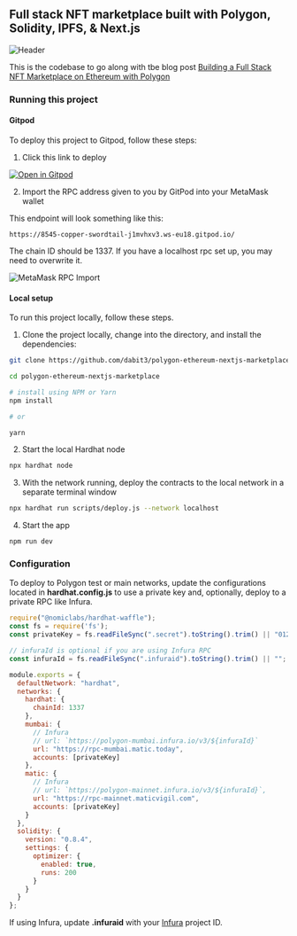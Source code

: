 ## Full stack NFT marketplace built with Polygon, Solidity, IPFS, & Next.js

![Header](https://dev-to-uploads.s3.amazonaws.com/uploads/articles/pfofv47dooojerkmfgr4.png)

This is the codebase to go along with tbe blog post [Building a Full Stack NFT Marketplace on Ethereum with Polygon](https://dev.to/dabit3/building-scalable-full-stack-apps-on-ethereum-with-polygon-2cfb)

### Running this project

#### Gitpod

To deploy this project to Gitpod, follow these steps:

1. Click this link to deploy

[![Open in Gitpod](https://gitpod.io/button/open-in-gitpod.svg)](https://gitpod.io/#github.com/SCHUEORG/SoulNFT)

2. Import the RPC address given to you by GitPod into your MetaMask wallet

This endpoint will look something like this:

```
https://8545-copper-swordtail-j1mvhxv3.ws-eu18.gitpod.io/
```

The chain ID should be 1337. If you have a localhost rpc set up, you may need to overwrite it.

![MetaMask RPC Import](wallet.png)

#### Local setup

To run this project locally, follow these steps.

1. Clone the project locally, change into the directory, and install the dependencies:

```sh
git clone https://github.com/dabit3/polygon-ethereum-nextjs-marketplace.git

cd polygon-ethereum-nextjs-marketplace

# install using NPM or Yarn
npm install

# or

yarn
```

2. Start the local Hardhat node

```sh
npx hardhat node
```

3. With the network running, deploy the contracts to the local network in a separate terminal window

```sh
npx hardhat run scripts/deploy.js --network localhost
```

4. Start the app

```
npm run dev
```

### Configuration

To deploy to Polygon test or main networks, update the configurations located in __hardhat.config.js__ to use a private key and, optionally, deploy to a private RPC like Infura.

```javascript
require("@nomiclabs/hardhat-waffle");
const fs = require('fs');
const privateKey = fs.readFileSync(".secret").toString().trim() || "01234567890123456789";

// infuraId is optional if you are using Infura RPC
const infuraId = fs.readFileSync(".infuraid").toString().trim() || "";

module.exports = {
  defaultNetwork: "hardhat",
  networks: {
    hardhat: {
      chainId: 1337
    },
    mumbai: {
      // Infura
      // url: `https://polygon-mumbai.infura.io/v3/${infuraId}`
      url: "https://rpc-mumbai.matic.today",
      accounts: [privateKey]
    },
    matic: {
      // Infura
      // url: `https://polygon-mainnet.infura.io/v3/${infuraId}`,
      url: "https://rpc-mainnet.maticvigil.com",
      accounts: [privateKey]
    }
  },
  solidity: {
    version: "0.8.4",
    settings: {
      optimizer: {
        enabled: true,
        runs: 200
      }
    }
  }
};
```

If using Infura, update __.infuraid__ with your [Infura](https://infura.io/) project ID.


